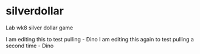 # silverdollar
Lab wk8 silver dollar game

I am editing this to test pulling - Dino
I am editing this again to test pulling a second time - Dino
